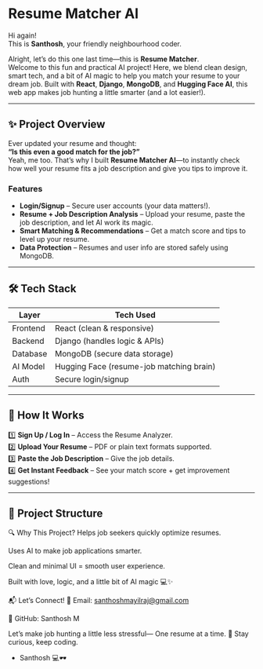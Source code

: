# Resume Matcher AI

Hi again!  
This is **Santhosh**, your friendly neighbourhood coder.  

Alright, let’s do this one last time—this is **Resume Matcher**.  
Welcome to this fun and practical AI project! Here, we blend clean design, smart tech, and a bit of AI magic to help you match your resume to your dream job. Built with **React**, **Django**, **MongoDB**, and **Hugging Face AI**, this web app makes job hunting a little smarter (and a lot easier!).

---

## ✨ Project Overview

Ever updated your resume and thought:  
**“Is this even a good match for the job?”**  
Yeah, me too. That’s why I built **Resume Matcher AI**—to instantly check how well your resume fits a job description and give you tips to improve it.

### Features

- **Login/Signup** – Secure user accounts (your data matters!).
- **Resume + Job Description Analysis** – Upload your resume, paste the job description, and let AI work its magic.
- **Smart Matching & Recommendations** – Get a match score and tips to level up your resume.
- **Data Protection** – Resumes and user info are stored safely using MongoDB.

---

## 🛠️ Tech Stack

| Layer         | Tech Used                 |
|---------------|---------------------------|
| Frontend      | React (clean & responsive) |
| Backend       | Django (handles logic & APIs) |
| Database      | MongoDB (secure data storage) |
| AI Model      | Hugging Face (resume-job matching brain) |
| Auth          | Secure login/signup       |

---

## 🚀 How It Works

1️⃣ **Sign Up / Log In** – Access the Resume Analyzer.  
2️⃣ **Upload Your Resume** – PDF or plain text formats supported.  
3️⃣ **Paste the Job Description** – Give the job details.  
4️⃣ **Get Instant Feedback** – See your match score + get improvement suggestions!

---

## 📂 Project Structure

🔍 Why This Project?
Helps job seekers quickly optimize resumes.

Uses AI to make job applications smarter.

Clean and minimal UI = smooth user experience.

Built with love, logic, and a little bit of AI magic 💻✨

📬 Let’s Connect!
📧 Email: santhoshmayilraj@gmail.com

🐙 GitHub: Santhosh M

Let’s make job hunting a little less stressful—
One resume at a time. 🚀
Stay curious, keep coding.
- Santhosh 💻🕶️
